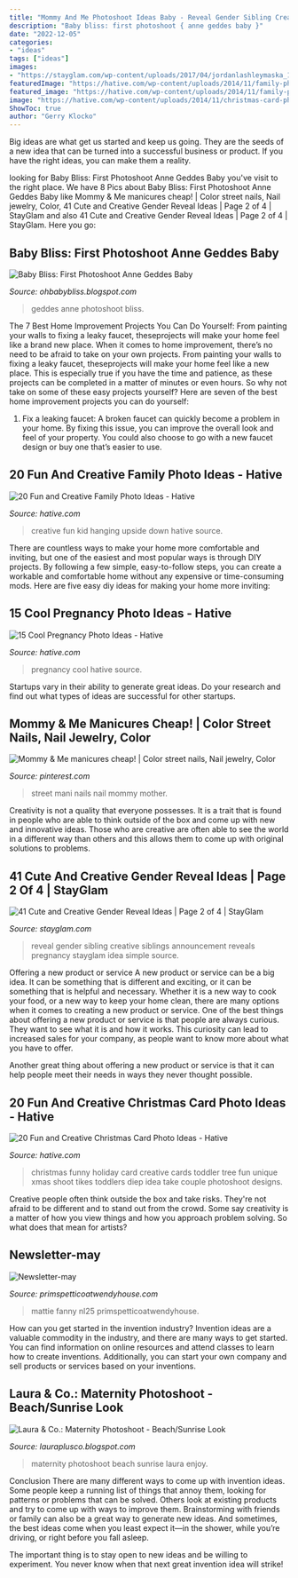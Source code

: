 ```yaml
---
title: "Mommy And Me Photoshoot Ideas Baby - Reveal Gender Sibling Creative Siblings Announcement Reveals Pregnancy Stayglam Idea Simple Source"
description: "Baby bliss: first photoshoot { anne geddes baby }"
date: "2022-12-05"
categories:
- "ideas"
tags: ["ideas"]
images:
- "https://stayglam.com/wp-content/uploads/2017/04/jordanlashleymaska_17818670_783129735182301_2558240026538278912_nresize.jpg"
featuredImage: "https://hative.com/wp-content/uploads/2014/11/family-photo-ideas/8-fun-creative-family-photo-ideas.jpg"
featured_image: "https://hative.com/wp-content/uploads/2014/11/family-photo-ideas/8-fun-creative-family-photo-ideas.jpg"
image: "https://hative.com/wp-content/uploads/2014/11/christmas-card-photo-ideas/19-christmas-card-photo-ideas.jpg"
ShowToc: true
author: "Gerry Klocko"
---
```



Big ideas are what get us started and keep us going. They are the seeds of a new idea that can be turned into a successful business or product. If you have the right ideas, you can make them a reality.

	

		
looking for Baby Bliss: First Photoshoot  Anne Geddes Baby  you've visit to the right place. We have 8 Pics about Baby Bliss: First Photoshoot  Anne Geddes Baby  like Mommy &amp; Me manicures cheap! | Color street nails, Nail jewelry, Color, 41 Cute and Creative Gender Reveal Ideas | Page 2 of 4 | StayGlam and also 41 Cute and Creative Gender Reveal Ideas | Page 2 of 4 | StayGlam. Here you go:
		
    
## Baby Bliss: First Photoshoot  Anne Geddes Baby 

<img loading=lazy src="https://1.bp.blogspot.com/-Ov-0fgR7MWg/Ti9sqC2z0jI/AAAAAAAAAEA/tkHsVveVMuA/s1600/sisi.png" onerror="this.onerror=null;this.src='https://tse3.mm.bing.net/th?id=OIP.BdeQGMqHb18pDRkUO00NIQHaKc&amp;pid=15.1';" alt="Baby Bliss: First Photoshoot  Anne Geddes Baby ">

_Source: ohbabybliss.blogspot.com_

>geddes anne photoshoot bliss. 

	

The 7 Best Home Improvement Projects You Can Do Yourself: From painting your walls to fixing a leaky faucet, theseprojects will make your home feel like a brand new place.
When it comes to home improvement, there’s no need to be afraid to take on your own projects. From painting your walls to fixing a leaky faucet, theseprojects will make your home feel like a new place. This is especially true if you have the time and patience, as these projects can be completed in a matter of minutes or even hours. So why not take on some of these easy projects yourself? Here are seven of the best home improvement projects you can do yourself: 
1. Fix a leaking faucet: A broken faucet can quickly become a problem in your home. By fixing this issue, you can improve the overall look and feel of your property. You could also choose to go with a new faucet design or buy one that’s easier to use.


    
## 20 Fun And Creative Family Photo Ideas - Hative

<img loading=lazy src="https://hative.com/wp-content/uploads/2014/11/family-photo-ideas/8-fun-creative-family-photo-ideas.jpg" onerror="this.onerror=null;this.src='https://tse1.mm.bing.net/th?id=OIP.PtV-egQPL1jxRXLvlMMx7wHaHa&amp;pid=15.1';" alt="20 Fun and Creative Family Photo Ideas - Hative">

_Source: hative.com_

>creative fun kid hanging upside down hative source. 

	

There are countless ways to make your home more comfortable and inviting, but one of the easiest and most popular ways is through DIY projects. By following a few simple, easy-to-follow steps, you can create a workable and comfortable home without any expensive or time-consuming mods. Here are five easy diy ideas for making your home more inviting: 

    
## 15 Cool Pregnancy Photo Ideas - Hative

<img loading=lazy src="https://hative.com/wp-content/uploads/2014/11/pregnancy-photo-ideas/5-cool-pregnancy-photo-ideas.jpg" onerror="this.onerror=null;this.src='https://tse1.mm.bing.net/th?id=OIP.afOQ9INkTX-N4ExvpyYeAwHaLH&amp;pid=15.1';" alt="15 Cool Pregnancy Photo Ideas - Hative">

_Source: hative.com_

>pregnancy cool hative source. 

	

Startups vary in their ability to generate great ideas. Do your research and find out what types of ideas are successful for other startups.

    
## Mommy &amp; Me Manicures Cheap! | Color Street Nails, Nail Jewelry, Color

<img loading=lazy src="https://i.pinimg.com/736x/d2/83/24/d283240fd9c6c3b68109e3c27cc31aea.jpg" onerror="this.onerror=null;this.src='https://tse3.mm.bing.net/th?id=OIP.qF3niju8_msmT-pr8_fzOQHaHa&amp;pid=15.1';" alt="Mommy &amp; Me manicures cheap! | Color street nails, Nail jewelry, Color">

_Source: pinterest.com_

>street mani nails nail mommy mother. 

	

Creativity is not a quality that everyone possesses. It is a trait that is found in people who are able to think outside of the box and come up with new and innovative ideas. Those who are creative are often able to see the world in a different way than others and this allows them to come up with original solutions to problems.

    
## 41 Cute And Creative Gender Reveal Ideas | Page 2 Of 4 | StayGlam

<img loading=lazy src="https://stayglam.com/wp-content/uploads/2017/04/jordanlashleymaska_17818670_783129735182301_2558240026538278912_nresize.jpg" onerror="this.onerror=null;this.src='https://tse2.mm.bing.net/th?id=OIP.46as2i1arA7wIV_froomiwHaHa&amp;pid=15.1';" alt="41 Cute and Creative Gender Reveal Ideas | Page 2 of 4 | StayGlam">

_Source: stayglam.com_

>reveal gender sibling creative siblings announcement reveals pregnancy stayglam idea simple source. 

	

Offering a new product or service
A new product or service can be a big idea. It can be something that is different and exciting, or it can be something that is helpful and necessary. Whether it is a new way to cook your food, or a new way to keep your home clean, there are many options when it comes to creating a new product or service. 
One of the best things about offering a new product or service is that people are always curious. They want to see what it is and how it works. This curiosity can lead to increased sales for your company, as people want to know more about what you have to offer. 

Another great thing about offering a new product or service is that it can help people meet their needs in ways they never thought possible.

    
## 20 Fun And Creative Christmas Card Photo Ideas - Hative

<img loading=lazy src="https://hative.com/wp-content/uploads/2014/11/christmas-card-photo-ideas/19-christmas-card-photo-ideas.jpg" onerror="this.onerror=null;this.src='https://tse1.mm.bing.net/th?id=OIP.oRaY5QY4AGzTNCpJzST8AQHaKD&amp;pid=15.1';" alt="20 Fun and Creative Christmas Card Photo Ideas - Hative">

_Source: hative.com_

>christmas funny holiday card creative cards toddler tree fun unique xmas shoot tikes toddlers diep idea take couple photoshoot designs. 

	

Creative people often think outside the box and take risks. They're not afraid to be different and to stand out from the crowd. Some say creativity is a matter of how you view things and how you approach problem solving. So what does that mean for artists?

    
## Newsletter-may

<img loading=lazy src="https://primspetticoatwendyhouse.com/NL25/mattie-2.gif" onerror="this.onerror=null;this.src='https://tse4.mm.bing.net/th?id=OIP.EtTBgOhOg40zixBcdFavCgAAAA&amp;pid=15.1';" alt="Newsletter-may">

_Source: primspetticoatwendyhouse.com_

>mattie fanny nl25 primspetticoatwendyhouse. 

	

How can you get started in the invention industry?
Invention ideas are a valuable commodity in the industry, and there are many ways to get started. You can find information on online resources and attend classes to learn how to create inventions. Additionally, you can start your own company and sell products or services based on your inventions.

    
## Laura &amp; Co.: Maternity Photoshoot - Beach/Sunrise Look

<img loading=lazy src="http://1.bp.blogspot.com/-xLQ3llSeyyg/VfdaWfnSW0I/AAAAAAAAAws/Djhsiqck8Dg/s1600/BabyMudrichMaternity-4809.jpg" onerror="this.onerror=null;this.src='https://tse3.mm.bing.net/th?id=OIP.4vMfS3pxUXZUiqlHjEWKHQHaLG&amp;pid=15.1';" alt="Laura &amp; Co.: Maternity Photoshoot - Beach/Sunrise Look">

_Source: lauraplusco.blogspot.com_

>maternity photoshoot beach sunrise laura enjoy. 

	

Conclusion
There are many different ways to come up with invention ideas. Some people keep a running list of things that annoy them, looking for patterns or problems that can be solved. Others look at existing products and try to come up with ways to improve them.
 Brainstorming with friends or family can also be a great way to generate new ideas. And sometimes, the best ideas come when you least expect it—in the shower, while you’re driving, or right before you fall asleep.

The important thing is to stay open to new ideas and be willing to experiment. You never know when that next great invention idea will strike!

